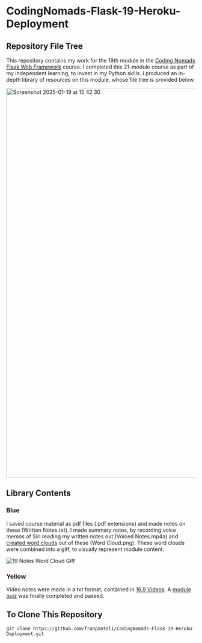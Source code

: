 # CodingNomads-Flask-19-Heroku-Deployment
## Repository File Tree
This repository contains my work for the 19th module in the [Coding Nomads Flask Web Framework](https://codingnomads.com/course/python-flask-web-framework) course. I completed this 21-module course as part of my independent learning, to invest in my Python skills. I produced an in-depth library of resources on this module, whose file tree is provided below. 

<img width="1036" alt="Screenshot 2025-01-19 at 15 42 30" src="https://github.com/user-attachments/assets/7a411f62-f432-4a43-bc56-e77c2b540966" />

## Library Contents
### Blue
I saved course material as pdf files (.pdf extensions) and made notes on these (Written Notes.txt). I made summary notes, by recording voice memos of Siri reading my written notes out (Voiced Notes.mp4a) and [created word clouds](https://wordart.com/create) out of these (Word Cloud.png). These word clouds were combined into a giff, to visually represent module content.

![19 Notes Word Cloud Giff](https://github.com/user-attachments/assets/28cd6a5a-8d9a-4ad3-ba33-486ac1b08476)

### Yellow
Video notes were made in a txt format, contained in [16.9 Videos](https://github.com/franpanteli/CodingNomads-Flask-16-Performance-Optimisation/tree/main/16.9%20Videos). A [module quiz](https://github.com/franpanteli/CodingNomads-Flask-16-Performance-Optimisation/blob/main/16.10%20Quizzes/16.10%20Quiz%20Representing%20Content.pdf) was finally completed and passed. 

## To Clone This Repository
```
git clone https://github.com/franpanteli/CodingNomads-Flask-19-Heroku-Deployment.git
```


